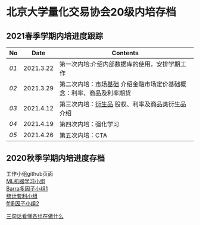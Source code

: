 # 北京大学量化交易协会20级内培存档

## 2021春季学期内培进度跟踪
No | Date | Contents
--- | :---: | ---
 _01_ | 2021.3.22| 第一次内培:介绍内部数据库的使用，安排学期工作
 _02_ | 2021.3.29 | 第二次内培：[市场基础](https://github.com/qta2019/QtaTraining2020/blob/main/%E5%86%85%E5%9F%B9ppt/%E5%B8%82%E5%9C%BA%E5%9F%BA%E7%A1%80.pdf) 介绍金融市场定价基础概念：利率、商品及利率期货
 _03_ |2021.4.12 | 第三次内培：[衍生品](内培ppt/衍生品_final.pdf) 股权、利率及商品类衍生品介绍
 _04_ |2021.4.19 | 第四次内培：强化学习
 _05_ |2021.4.26 | 第五次内培：CTA

## 2020秋季学期内培进度存档
工作小组github页面    
[ML机器学习小组](https://github.com/QTA-ML20/QTAML2020)    
[Barra多因子小组1](https://github.com/eveJiang/Barra_QTA2020)    
[统计套利小组](https://github.com/Harveydentsun/2020-Statistical-Arbitrage)    
[ff多因子小组2](https://github.com/jiangxunmu/multiFactor2_Barra)    
    
[三句话看懂各组在做什么](https://docs.qq.com/doc/DQ2VWRlllaFNTUXha)




